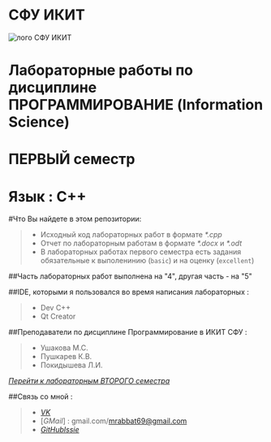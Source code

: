 СФУ ИКИТ
=====================

![лого СФУ ИКИТ](http://cs303104.vk.me/v303104705/38d3/RCd9ruiSIVw.jpg)

Лабораторные работы по дисциплине ПРОГРАММИРОВАНИЕ (Information Science)
=====================
ПЕРВЫЙ семестр
=====================


**Язык : C++**
=====================

#Что Вы найдете в этом репозитории:

> * Исходный код лабораторных работ в формате _*.cpp_
> * Отчет по лабораторным работам в формате _*.docx_ и _*.odt_
> * В лабораторных работах первого семестра есть задания обязательные к выполенинию (`basic`) и на оценку (`excellent`)

##Часть лабораторных работ выполнена на "4", другая часть - на "5"

##IDE, которыми я пользовался во время написания лабораторных :
> * Dev C++
> * Qt Creator

##Преподаватели по дисциплине Программирование в ИКИТ СФУ : 
> * Ушакова М.С.
> * Пушкарев К.В.
> * Покидышева Л.И.

[*Перейти к лабораторным ВТОРОГО семестра*](https://github.com/ABBATnull/SFU-IKIT-LABY-PROG-2-SEMESTER)

##Связь со мной :
> * [_VK_](https://vk.com/a_b_b_a_t)
> * [_GMail_] : gmail.com/mrabbat69@gmail.com
> * [_GitHubIssie_](https://github.com/ABBATnull/SFU-IKIT-LABY-PROG-1-SEMESTER/issues)

